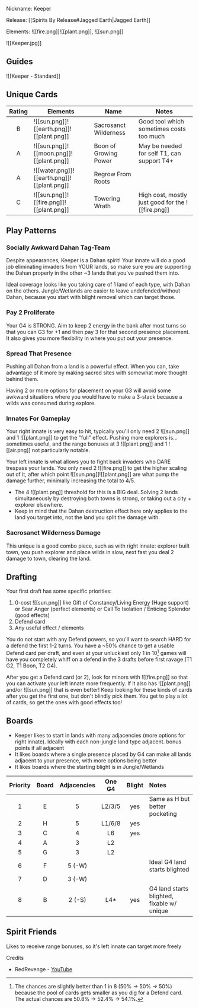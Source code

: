 Nickname: Keeper

Release: [[Spirits By Release#Jagged Earth|Jagged Earth]]

Elements: ![[fire.png]]![[plant.png]], ![[sun.png]]

![[Keeper.jpg]]
## Guides

![[Keeper - Standard]]


## Unique Cards

| Rating | Elements                                   | Name                  | Notes                                             |
| :----: | ------------------------------------------ | --------------------- | ------------------------------------------------- |
|   B    | ![[sun.png]]![[earth.png]]![[plant.png]]   | Sacrosanct Wilderness | Good tool which sometimes costs too much          |
|   A    | ![[sun.png]]![[moon.png]]![[plant.png]]    | Boon of Growing Power | May be needed for self T1, can support T4+        |
|   A    | ![[water.png]]![[earth.png]]![[plant.png]] | Regrow From Roots     |                                                   |
|   C    | ![[sun.png]]![[fire.png]]![[plant.png]]    | Towering Wrath        | High cost, mostly just good for the ![[fire.png]] |

## Play Patterns

### Socially Awkward Dahan Tag-Team
Despite appearances, Keeper is a Dahan spirit! Your innate will do a good job eliminating invaders from YOUR lands, so make sure you are supporting the Dahan properly in the other ~3 lands that you've pushed them into.

Ideal coverage looks like you taking care of 1 land of each type, with Dahan on the others. Jungle/Wetlands are easier to leave undefended/without Dahan, because you start with blight removal which can target those.

### Pay 2 Proliferate
Your G4 is STRONG. Aim to keep 2 energy in the bank after most turns so that you can G3 for +1 and then pay 3 for that second presence placement. It also gives you more flexibility in where you put out your presence.

### Spread That Presence
Pushing all Dahan from a land is a powerful effect. When you can, take advantage of it more by making sacred sites with somewhat more thought behind them.

Having 2 or more options for placement on your G3 will avoid some awkward situations where you would have to make a 3-stack because a wilds was consumed during explore.

### Innates For Gameplay
Your right innate is very easy to hit, typically you'll only need 2 ![[sun.png]] and 1 ![[plant.png]] to get the "full" effect. Pushing more explorers is... sometimes useful, and the range bonuses at 3 ![[plant.png]] and 1 ![[air.png]] not particularly notable.

Your left innate is what allows you to fight back invaders who DARE trespass your lands. You only need 2 ![[fire.png]] to get the higher scaling out of it, after which point ![[sun.png]]![[plant.png]] are what pump the damage further, minimally increasing the total to 4/5.
- The 4 ![[plant.png]] threshold for this is a BIG deal. Solving 2 lands simultaneously by destroying both towns is strong, or taking out a city + explorer elsewhere.
- Keep in mind that the Dahan destruction effect here only applies to the land you target into, not the land you split the damage with.

### Sacrosanct Wilderness Damage
This unique is a good combo piece, such as with right innate: explorer built town, you push explorer and place wilds in slow, next fast you deal 2 damage to town, clearing the land.


## Drafting
Your first draft has some specific priorities:
1. 0-cost ![[sun.png]] like Gift of Constancy/Living Energy (Huge support) or Sear Anger (perfect elements) or Call To Isolation / Enticing Splendor (good effects)
2. Defend card
3. Any useful effect / elements

You do not start with any Defend powers, so you'll want to search HARD for a defend the first 1-2 turns. You have a ~50% chance to get a usable Defend card per draft, and even at your unluckiest only 1 in 10[^1] games will have you completely whiff on a defend in the 3 drafts before first ravage (T1 G2, T1 Boon, T2 G4).

After you get a Defend card (or 2), look for minors with ![[fire.png]] so that you can activate your left innate more frequently. If it also has ![[plant.png]] and/or ![[sun.png]] that is even better! Keep looking for these kinds of cards after you get the first one, but don't blindly pick them. You get to play a lot of cards, so get the ones with good effects too!

## Boards
- Keeper likes to start in lands with many adjacencies (more options for right innate). Ideally with each non-jungle land type adjacent. bonus points if all adjacent
- It likes boards where a single presence placed by G4 can make all lands adjacent to your presence, with more options being better
- It likes boards where the starting blight is in Jungle/Wetlands

| Priority | Board | Adjacencies | One G4 | Blight | Notes                                      |
| :------: | :---: | :---------: | :----: | :----: | :----------------------------------------- |
|    1     |   E   |      5      | L2/3/5 |  yes   | Same as H but better pocketing             |
|    2     |   H   |      5      | L1/6/8 |  yes   |                                            |
|    3     |   C   |      4      |   L6   |  yes   |                                            |
|    4     |   A   |      3      |   L2   |        |                                            |
|    5     |   G   |      3      |   L2   |        |                                            |
|    6     |   F   |   5 (-W)    |        |        | Ideal G4 land starts blighted              |
|    7     |   D   |   3 (-W)    |        |        |                                            |
|    8     |   B   |   2 (-S)    |  L4\*  |  yes   | G4 land starts blighted, fixable w/ unique |


## Spirit Friends

Likes to receive range bonuses, so it's left innate can target more freely


Credits
- RedRevenge - [YouTube](https://www.youtube.com/watch?v=cMrKqoNEYlg)



[^1]: The chances are slightly better than 1 in 8 (50% -> 50% -> 50%) because the pool of cards gets smaller as you dig for a Defend card. The actual chances are 50.8% -> 52.4% -> 54.1%.